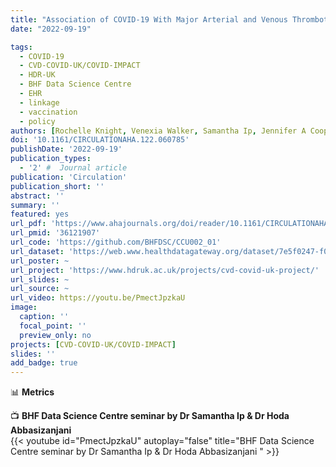 ```yaml
---
title: "Association of COVID-19 With Major Arterial and Venous Thrombotic Diseases: A Population-Wide Cohort Study of 48 Million Adults in England and Wales"
date: "2022-09-19"

tags:
  - COVID-19
  - CVD-COVID-UK/COVID-IMPACT
  - HDR-UK
  - BHF Data Science Centre
  - EHR
  - linkage
  - vaccination
  - policy
authors: [Rochelle Knight, Venexia Walker, Samantha Ip, Jennifer A Cooper, Thomas Bolton, Spencer Keene, Rachel Denholm, Ashley Akbari, Hoda Abbasizanjani, Fatemeh Torabi, Efosa Omigie, Sam Hollings, Teri-Louise North, Renin Toms, Xiyun Jiang, Emanuele Di Angelantonio, Spiros Denaxas, Johan H Thygesen, Christopher Tomlinson, Ben Bray, Craig J Smith, Mark Barber, Kamlesh Khunti, George Davey Smith, Nishi Chaturvedi, Cathie Sudlow, William N Whiteley, Angela M Wood, Jonathan A C Sterne, CVD-COVID-UK/COVID-IMPACT consortium, Longitudinal Health and Wellbeing COVID-19 National Core Study]
doi: '10.1161/CIRCULATIONAHA.122.060785'
publishDate: '2022-09-19'
publication_types:
  - '2' #  Journal article
publication: 'Circulation'
publication_short: ''
abstract: ''
summary: ''
featured: yes
url_pdf: 'https://www.ahajournals.org/doi/reader/10.1161/CIRCULATIONAHA.122.060785'
url_pmid: '36121907'
url_code: 'https://github.com/BHFDSC/CCU002_01'
url_dataset: 'https://web.www.healthdatagateway.org/dataset/7e5f0247-f033-4f98-aed3-3d7422b9dc6d'
url_poster: ~
url_project: 'https://www.hdruk.ac.uk/projects/cvd-covid-uk-project/'
url_slides: ~
url_source: ~
url_video: https://youtu.be/PmectJpzkaU
image:
  caption: ''
  focal_point: ''
  preview_only: no
projects: [CVD-COVID-UK/COVID-IMPACT]
slides: ''
add_badge: true
---
```


📊 **Metrics**
<script type="text/javascript" src="//cdn.plu.mx/widget-details.js"></script>
<a href="https://plu.mx/plum/a/?doi=10.1101/2021.11.22.21266512" class="plumx-details" data-site="plum" data-hide-when-empty="true"></a>

<script type='text/javascript' src='https://d1bxh8uas1mnw7.cloudfront.net/assets/embed.js'></script>
<div data-badge-details="right" data-badge-type="medium-donut" data-doi="10.1101/2021.11.22.21266512" data-hide-no-mentions="true" class="altmetric-embed"></div>

<span class="__dimensions_badge_embed__" data-doi="10.1101/2021.11.22.21266512" data-hide-zero-citations="true" data-legend="always"></span><script async src="https://badge.dimensions.ai/badge.js" charset="utf-8"></script>
  
📺 **BHF Data Science Centre seminar by Dr Samantha Ip & Dr Hoda Abbasizanjani**    
{{< youtube id="PmectJpzkaU" autoplay="false" title="BHF Data Science Centre seminar by Dr Samantha Ip & Dr Hoda Abbasizanjani " >}}